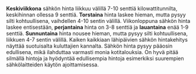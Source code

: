**Keskiviikkona** sähkön hinta liikkuu välillä 7-10 senttiä kilowattitunnilta, keskihinnan ollessa 9 senttiä. **Torstaina** hinta laskee hieman, mutta pysyy silti kohtuullisena, vaihdellen 4-10 sentin välillä. Viikonloppuna sähkön hinta laskee entisestään, **perjantaina** hinta on 3-8 senttiä ja **lauantaina** enää 1-9 senttiä. **Sunnuntaina** hinta nousee hieman, mutta pysyy silti kohtuullisena, liikkuen 4-7 sentin välillä. Kaiken kaikkiaan lähipäivien sähkön hintakehitys näyttää suotuisalta kuluttajien kannalta. Sähkön hinta pysyy pääosin edullisena, mikä ilahduttaa varmasti monia kotitalouksia. On hyvä pitää silmällä hintoja ja hyödyntää edullisempia hintoja esimerkiksi suurempien sähkölaitteiden käytön ajoittamisessa.